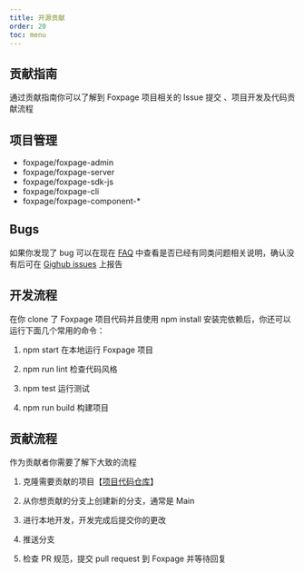 ```yaml
---
title: 开源贡献
order: 20
toc: menu
---
```


## 贡献指南

通过贡献指南你可以了解到 Foxpage 项目相关的 Issue 提交 、项目开发及代码贡献流程

## 项目管理

- foxpage/foxpage-admin
- foxpage/foxpage-server
- foxpage/foxpage-sdk-js
- foxpage/foxpage-cli
- foxpage/foxpage-component-\*

## Bugs

如果你发现了 bug 可以在现在 [FAQ](/guide/faq) 中查看是否已经有同类问题相关说明，确认没有后可在 [Gighub issues](https://github.com/tripcorptech/foxpage-admin/issues) 上报告

## 开发流程

在你 clone 了 Foxpage 项目代码并且使用 npm install 安装完依赖后，你还可以运行下面几个常用的命令：

1. npm start 在本地运行 Foxpage 项目

2. npm run lint 检查代码风格

3. npm test 运行测试

4. npm run build 构建项目

## 贡献流程

作为贡献者你需要了解下大致的流程

1. 克隆需要贡献的项目【[项目代码仓库](https://github.com/tripcorptech?q=foxpage&type=&language=typescript&sort=name)】

2. 从你想贡献的分支上创建新的分支，通常是 Main

3. 进行本地开发，开发完成后提交你的更改

4. 推送分支

5. 检查 PR 规范，提交 pull request 到 Foxpage 并等待回复
